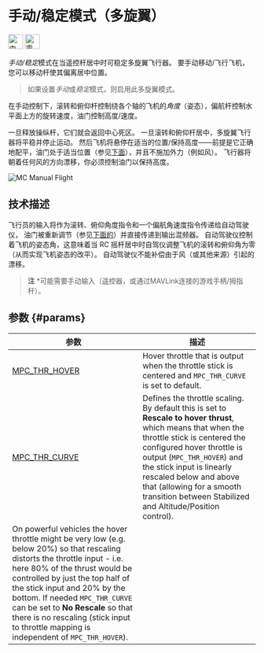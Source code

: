 # 手动/稳定模式（多旋翼）

[<img src="../../assets/site/difficulty_medium.png" title="中等飞行难度" width="30px" />](../getting_started/flight_modes.md#key_difficulty)&nbsp;[<img src="../../assets/site/remote_control.svg" title="需要手动或遥控控制" width="30px" />](../getting_started/flight_modes.md#key_manual)&nbsp;

*手动/稳定*模式在当遥控杆居中时可稳定多旋翼飞行器。 要手动移动/飞行飞机，您可以移动杆使其偏离居中位置。

> 如果设置*手动*或*稳定*模式，则启用此多旋翼模式。

在手动控制下，滚转和俯仰杆控制绕各个轴的飞机的*角度*（姿态），偏航杆控制水平面上方的旋转速度，油门控制高度/速度。

一旦释放操纵杆，它们就会返回中心死区。 一旦滚转和俯仰杆居中，多旋翼飞行器将平稳并停止运动。 然后飞机将悬停在适当的位置/保持高度——前提是它正确地配平，油门处于适当位置（参见[下面](#params)），并且不施加外力（例如风）。 飞行器将朝着任何风的方向漂移，你必须控制油门以保持高度。

![MC Manual Flight](../../images/flight_modes/manual_stabilized_MC.png)

## 技术描述

飞行员的输入将作为滚转、俯仰角度指令和一个偏航角速度指令传递给自动驾驶仪， 油门被重新调节（参见[下面的](#params)）并直接传递到输出混频器。 自动驾驶仪控制着飞机的姿态角，这意味着当 RC 摇杆居中时自驾仪调整飞机的滚转和俯仰角为零（从而实现飞机姿态的改平）。 自动驾驶仪不能补偿由于风（或其他来源）引起的漂移。

> **注** *可能需要手动输入（遥控器，或通过MAVLink连接的游戏手柄/拇指杆）。

## 参数 {#params}

| 参数                                                                                                  | 描述                                                                                                                                                                                                                                                                                                                                                                                                                                                                                                                                                                                                                                                                                                                                                            |
| --------------------------------------------------------------------------------------------------- | ------------------------------------------------------------------------------------------------------------------------------------------------------------------------------------------------------------------------------------------------------------------------------------------------------------------------------------------------------------------------------------------------------------------------------------------------------------------------------------------------------------------------------------------------------------------------------------------------------------------------------------------------------------------------------------------------------------------------------------------------------------- |
| <span id="MPC_THR_HOVER"></span>[MPC_THR_HOVER](../advanced_config/parameter_reference.md#MPC_THR_HOVER) | Hover throttle that is output when the throttle stick is centered and `MPC_THR_CURVE` is set to default.                                                                                                                                                                                                                                                                                                                                                                                                                                                                                                                                                                                                                                                      |
| <span id="MPC_THR_CURVE"></span>[MPC_THR_CURVE](../advanced_config/parameter_reference.md#MPC_THR_CURVE) | Defines the throttle scaling. By default this is set to **Rescale to hover thrust**, which means that when the throttle stick is centered the configured hover throttle is output (`MPC_THR_HOVER`) and the stick input is linearly rescaled below and above that (allowing for a smooth transition between Stabilized and Altitude/Position control).   
On powerful vehicles the hover throttle might be very low (e.g. below 20%) so that rescaling distorts the throttle input - i.e. here 80% of the thrust would be controlled by just the top half of the stick input and 20% by the bottom. If needed `MPC_THR_CURVE` can be set to **No Rescale** so that there is no rescaling (stick input to throttle mapping is independent of `MPC_THR_HOVER`). |